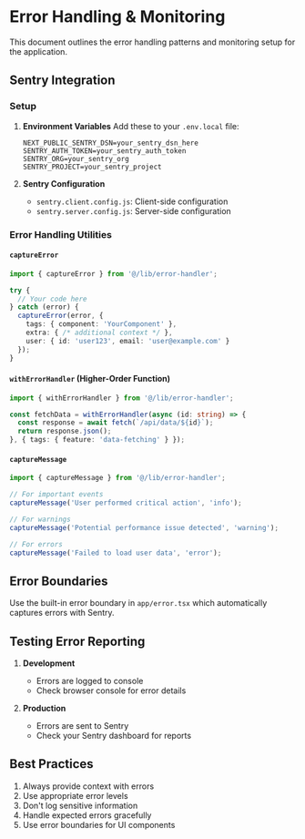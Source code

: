 # Error Handling & Monitoring

This document outlines the error handling patterns and monitoring setup for the application.

## Sentry Integration

### Setup

1. **Environment Variables**
   Add these to your `.env.local` file:
   ```
   NEXT_PUBLIC_SENTRY_DSN=your_sentry_dsn_here
   SENTRY_AUTH_TOKEN=your_sentry_auth_token
   SENTRY_ORG=your_sentry_org
   SENTRY_PROJECT=your_sentry_project
   ```

2. **Sentry Configuration**
   - `sentry.client.config.js`: Client-side configuration
   - `sentry.server.config.js`: Server-side configuration

### Error Handling Utilities

#### `captureError`
```typescript
import { captureError } from '@/lib/error-handler';

try {
  // Your code here
} catch (error) {
  captureError(error, {
    tags: { component: 'YourComponent' },
    extra: { /* additional context */ },
    user: { id: 'user123', email: 'user@example.com' }
  });
}
```

#### `withErrorHandler` (Higher-Order Function)
```typescript
import { withErrorHandler } from '@/lib/error-handler';

const fetchData = withErrorHandler(async (id: string) => {
  const response = await fetch(`/api/data/${id}`);
  return response.json();
}, { tags: { feature: 'data-fetching' } });
```

#### `captureMessage`
```typescript
import { captureMessage } from '@/lib/error-handler';

// For important events
captureMessage('User performed critical action', 'info');

// For warnings
captureMessage('Potential performance issue detected', 'warning');

// For errors
captureMessage('Failed to load user data', 'error');
```

## Error Boundaries

Use the built-in error boundary in `app/error.tsx` which automatically captures errors with Sentry.

## Testing Error Reporting

1. **Development**
   - Errors are logged to console
   - Check browser console for error details

2. **Production**
   - Errors are sent to Sentry
   - Check your Sentry dashboard for reports

## Best Practices

1. Always provide context with errors
2. Use appropriate error levels
3. Don't log sensitive information
4. Handle expected errors gracefully
5. Use error boundaries for UI components

